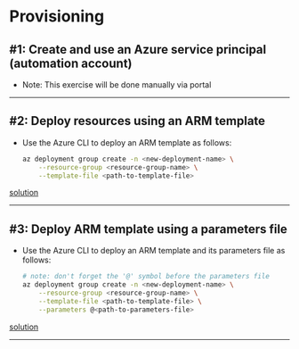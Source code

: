 # Provisioning

## #1: Create and use an Azure service principal (automation account)

* Note: This exercise will be done manually via portal

-----

## #2: Deploy resources using an ARM template

* Use the Azure CLI to deploy an ARM template as follows:

    ```bash
    az deployment group create -n <new-deployment-name> \
        --resource-group <resource-group-name> \
        --template-file <path-to-template-file>
    ```

[solution](../code-samples/arm-template-vnet/azuredeploy.json)

-----

## #3: Deploy ARM template using a parameters file

* Use the Azure CLI to deploy an ARM template and its parameters file as follows:

    ```bash
    # note: don't forget the '@' symbol before the parameters file
    az deployment group create -n <new-deployment-name> \
        --resource-group <resource-group-name> \
        --template-file <path-to-template-file> \
        --parameters @<path-to-parameters-file>
    ```

[solution](../code-samples/arm-template-vnet/azuredeploy.json)

-----
